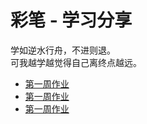 # 彩笔 - 学习分享

学如逆水行舟，不进则退。  
可我越学越觉得自己离终点越远。  

+ [第一周作业](作业-01-架构方案设计文档.md)
+ [第一周作业](作业-02-脚手架架构设计和框架搭建.md)
+ [第一周作业](作业-03-脚手架核心流程开发.md)
